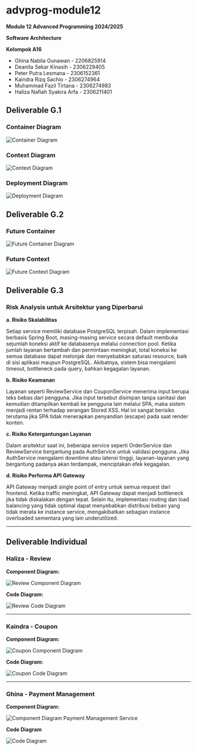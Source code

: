 # advprog-module12
**Module 12 Advanced Programming 2024/2025**

**Software Architecture**

**Kelompok A16**
- Ghina Nabila Gunawan - 2206825914
- Deanita Sekar Kinasih - 2306229405
- Peter Putra Lesmana - 2306152361
- Kaindra Rizq Sachio - 2306274964
- Muhammad Fazil Tirtana - 2306274983
- Haliza Nafiah Syakira Arfa - 2306211401

## Deliverable G.1

### Container Diagram
![Container Diagram](images/container.png)

### Context Diagram
![Context Diagram](images/context.png)

### Deployment Diagram
![Deployment Diagram](images/deployment.png)

## Deliverable G.2

### Future Container

![Future Container Diagram](images/future_container.png)

### Future Context

![Future Context Diagram](images/future_context.png)


## Deliverable G.3

### Risk Analysis untuk Arsitektur yang Diperbarui

**a. Risiko Skalabilitas**

Setiap service memiliki database PostgreSQL terpisah. Dalam implementasi berbasis Spring Boot, masing-masing service secara default membuka sejumlah koneksi aktif ke databasenya melalui connection pool. Ketika jumlah layanan bertambah dan permintaan meningkat, total koneksi ke semua database dapat melonjak dan menyebabkan saturasi resource, baik di sisi aplikasi maupun PostgreSQL. Akibatnya, sistem bisa mengalami timeout, bottleneck pada query, bahkan kegagalan layanan.


**b. Risiko Keamanan**

Layanan seperti ReviewService dan CouponService menerima input berupa teks bebas dari pengguna. Jika input tersebut disimpan tanpa sanitasi dan kemudian ditampilkan kembali ke pengguna lain melalui SPA, maka sistem menjadi rentan terhadap serangan Stored XSS. Hal ini sangat berisiko terutama jika SPA tidak menerapkan penyandian (escape) pada saat render konten.

**c. Risiko Ketergantungan Layanan**

Dalam arsitektur saat ini, beberapa service seperti OrderService dan ReviewService bergantung pada AuthService untuk validasi pengguna. Jika AuthService mengalami downtime atau latensi tinggi, layanan-layanan yang bergantung padanya akan terdampak, menciptakan efek kegagalan.

**d. Risiko Performa API Gateway**

API Gateway menjadi single point of entry untuk semua request dari frontend. Ketika traffic meningkat, API Gateway dapat menjadi bottleneck jika tidak diskalakan dengan tepat. Selain itu, implementasi routing dan load balancing yang tidak optimal dapat menyebabkan distribusi beban yang tidak merata ke instance service, mengakibatkan sebagian instance overloaded sementara yang lain underutilized.

---

## Deliverable Individual

### Haliza - Review

**Component Diagram:**

![Review Component Diagram](images/review-container-diagram.drawio.png)

**Code Diagram:**

![Review Code Diagram](images/review-code-diagram.png)

---

### Kaindra - Coupon

**Component Diagram:**

![Coupon Component Diagram](images/coupon-component-diagram.png)

**Code Diagram:**

![Coupon Code Diagram](images/coupon-code-diagram.png)

---

### Ghina - Payment Management

**Component Diagram:**

![Component Diagram Payment Management Service](images/Component_Diagram_untuk_Payment_Management_Service.png)

**Code Diagram**

![Code Diagram](images/Code_Diagram.png)

